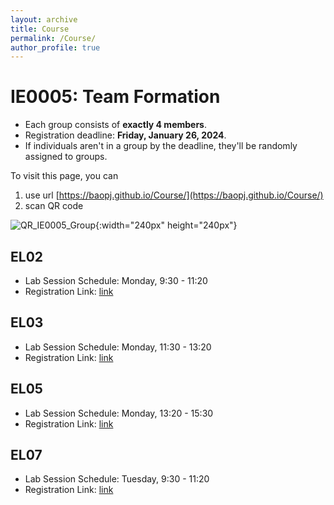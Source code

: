```yaml
---
layout: archive
title: Course
permalink: /Course/
author_profile: true
---
```


# IE0005: Team Formation
- Each group consists of **exactly 4 members**.
- Registration deadline: **Friday, January 26, 2024**.
- If individuals aren't in a group by the deadline, they'll be randomly assigned to groups.

To visit this page, you can
1. use url [https://baopj.github.io/Course/](https://baopj.github.io/Course/) 
2. scan QR code 

![QR_IE0005_Group](https://baopj.github.io/images/QR_IE0005_Group.png){:width="240px" height="240px"}
## EL02
- Lab Session Schedule: Monday, 9:30 - 11:20
- Registration Link: [link](https://docs.google.com/spreadsheets/d/1evCmdrF5lygupPDoQHVzwdcB-urkrGARy2joQOeklbc)

## EL03
- Lab Session Schedule: Monday, 11:30 - 13:20
- Registration Link: [link](https://docs.google.com/spreadsheets/d/1aUSOMDJob0KzTtVo3SXQq347cvpRR9EvQMuIw9jtwKY)

## EL05
- Lab Session Schedule: Monday, 13:20 - 15:30
- Registration Link: [link](https://docs.google.com/spreadsheets/d/1KQ2i9b7nIkLm7rHrdHm31kqhH_P1ZTMQKynIgdsj4eQ)

## EL07
- Lab Session Schedule: Tuesday, 9:30 - 11:20
- Registration Link: [link](https://docs.google.com/spreadsheets/d/1yOqa7CF7cSCC3tdBGQX4OXrbUypRrzRVjERSDaskZJ8)

